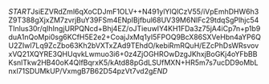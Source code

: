 $START$JsiEZVRdZml6qXoCDJmF1OLV++N491ylYlQlCzV55/iVpEmhDHW6h3Z9T388gXjxZM7zvrjBuY39FSm4ENpIBjfbul68UV39M6NIFc29tdqSgPlhjc54TInlus30r/qIhIngjURPQNcd+Bhj4EZ/oJTieuwIY4KH1FDa3z75jA4iCp7n+p1b9duA1nQoMpi0sg6KCfH5E2e2+CoajJxMq1yI5FPOQ9BcX86SXVeHbn4aYP6QU2ZIwl7Lq9ZcZbo63Kh2bVXTxZAd9TEhdO/kebiRmRQuH/EZcPhDsWRsvovxVQ21XQYRE3QHUqvkLwmuo3i6+0z4ZjOGHROwDzgJKhxjBoGKj4oYFbBBKsnlTkw2HB40oK4QIfBqrxK5/kAtd88pGdLSUfMXN+HR5m7s7ucDD9oMbLnxl71SDUMkUP/VxmgB7B62D54pzVt7vd2g$END$